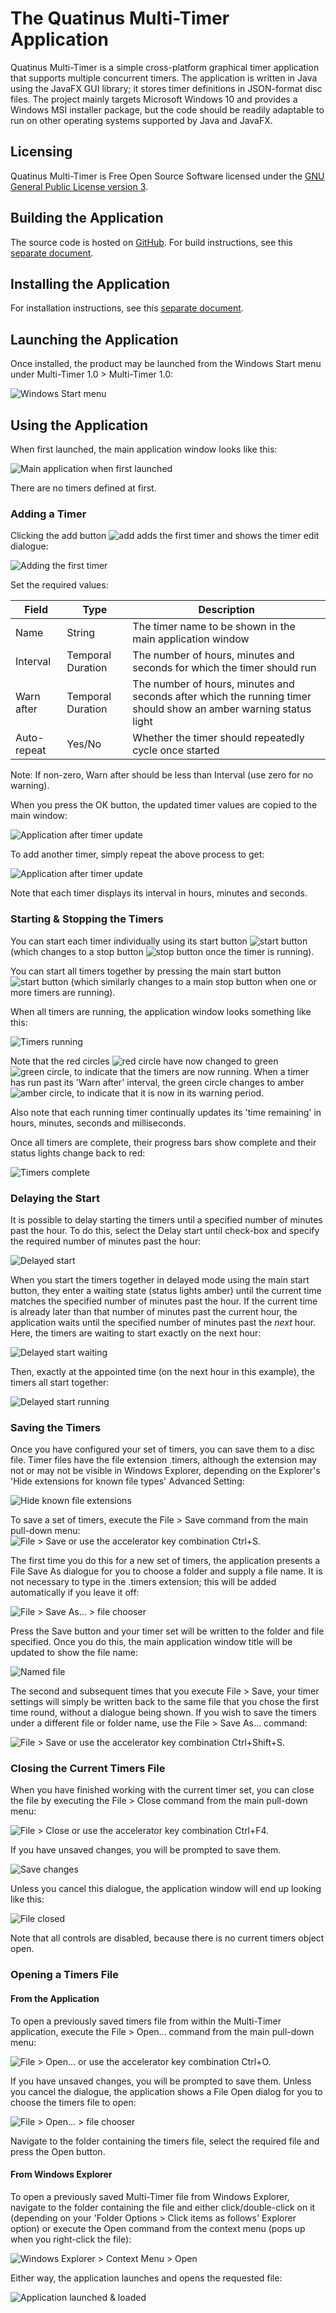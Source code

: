 # The Quatinus Multi-Timer Application

Quatinus Multi-Timer is a simple cross-platform graphical timer application that supports multiple concurrent timers. The application is written in Java using the JavaFX GUI library; it stores timer definitions in JSON-format disc files. The project mainly targets Microsoft Windows 10 and provides a Windows MSI installer package, but the code should be readily adaptable to run on other operating systems supported by Java and JavaFX.

## Licensing

Quatinus Multi-Timer is Free Open Source Software licensed under the [GNU General Public License version 3](LICENCE.md).

## Building the Application

The source code is hosted on [GitHub](https://github.com/demonfiddler/multi-timer). For build instructions, see this [separate document](BUILDING.md).

## Installing the Application

For installation instructions, see this [separate document](INSTALLING.md).

## Launching the Application

Once installed, the product may be launched from the Windows Start menu under Multi-Timer 1.0 > Multi-Timer 1.0:

![Windows Start menu](resources/windows-start-menu.png)

## Using the Application

When first launched, the main application window looks like this:
 
![Main application when first launched](resources/app-main-window.png)

There are no timers defined at first.

### Adding a Timer

Clicking the add button ![add](resources/add-button.png) adds the first timer and shows the timer edit dialogue:

![Adding the first timer](resources/add-timer-dialogue.png)

Set the required values:

Field|Type|Description  
-----|----|-----------  
Name|String|The timer name to be shown in the main application window  
Interval|Temporal Duration|The number of hours, minutes and seconds for which the timer should run  
Warn after|Temporal Duration|The number of hours, minutes and seconds after which the running timer should show an amber warning status light  
Auto-repeat|Yes/No|Whether the timer should repeatedly cycle once started  

Note: If non-zero, Warn after should be less than Interval (use zero for no warning).

When you press the OK button, the updated timer values are copied to the main window:

![Application after timer update](resources/app-main-window-updated.png)

To add another timer, simply repeat the above process to get:

![Application after timer update](resources/app-main-window-two-timers.png)

Note that each timer displays its interval in hours, minutes and seconds.

### Starting & Stopping the Timers

You can start each timer individually using its start button ![start button](resources/start-button.png) (which changes to a stop button ![stop button](resources/stop-button.png) once the timer is running).

You can start all timers together by pressing the main start button ![start button](resources/start-all-button.png) (which similarly changes to a main stop button when one or more timers are running).

When all timers are running, the application window looks something like this:

![Timers running](resources/app-main-window-two-timers-running.png)

Note that the red circles ![red circle](resources/red-circle.png) have now changed to green ![green circle](resources/green-circle.png), to indicate that the timers are now running. When a timer has run past its 'Warn after' interval, the green circle changes to amber ![amber circle](resources/amber-circle.png), to indicate that it is now in its warning period.

Also note that each running timer continually updates its 'time remaining' in hours, minutes, seconds and milliseconds.

Once all timers are complete, their progress bars show complete and their status lights change back to red:

![Timers complete](resources/app-main-window-two-timers-complete.png)

### Delaying the Start

It is possible to delay starting the timers until a specified number of minutes past the hour. To do this, select the Delay start until check-box and specify the required number of minutes past the hour:

![Delayed start](resources/app-main-window-delayed-start.png)

When you start the timers together in delayed mode using the main start button, they enter a waiting state (status lights amber) until the current time matches the specified number of minutes past the hour. If the current time is already later than that number of minutes past the current hour, the application waits until the specified number of minutes past the *next* hour. Here, the timers are waiting to start exactly on the next hour:

![Delayed start waiting](resources/app-main-window-delayed-start-waiting.png)

Then, exactly at the appointed time (on the next hour in this example), the timers all start together:

![Delayed start running](resources/app-main-window-delayed-start-running.png)

### Saving the Timers

Once you have configured your set of timers, you can save them to a disc file. Timer files have the file extension .timers, although the extension may not or may not be visible in Windows Explorer, depending on the Explorer's 'Hide extensions for known file types' Advanced Setting:

![Hide known file extensions](resources/windows-explorer-hide-extensions-for-known-file-types.png)

To save a set of timers, execute the File > Save command from the main pull-down menu:  
![File > Save](resources/app-menu-file-save.png) or use the accelerator key combination Ctrl+S.

The first time you do this for a new set of timers, the application presents a File Save As dialogue for you to choose a folder and supply a file name. It is not necessary to type in the .timers extension; this will be added automatically if you leave it off:

![File > Save As... > file chooser](resources/file-save-as-dialogue.png)

Press the Save button and your timer set will be written to the folder and file specified. Once you do this, the main application window title will be updated to show the file name:

![Named file](resources/app-main-window-named-file.png)

The second and subsequent times that you execute File > Save, your timer settings will simply be written back to the same file that you chose the first time round, without a dialogue being shown. If you wish to save the timers under a different file or folder name, use the File > Save As... command:

![File > Save](resources/app-menu-file-save-as.png) or use the accelerator key combination Ctrl+Shift+S.

### Closing the Current Timers File

When you have finished working with the current timer set, you can close the file by executing the File > Close command from the main pull-down menu:

![File > Close](resources/app-menu-file-close.png) or use the accelerator key combination Ctrl+F4.

If you have unsaved changes, you will be prompted to save them.

![Save changes](resources/save-changes-dialogue.png)

Unless you cancel this dialogue, the application window will end up looking like this:

![File closed](resources/app-main-window-closed-file.png)

Note that all controls are disabled, because there is no current timers object open.

### Opening a Timers File

#### From the Application

To open a previously saved timers file from within the Multi-Timer application, execute the File > Open... command from the main pull-down menu:

![File > Open...](resources/app-menu-file-open.png) or use the accelerator key combination Ctrl+O.

If you have unsaved changes, you will be prompted to save them. Unless you cancel the dialogue, the application shows a File Open dialog for you to choose the timers file to open:

![File > Open... > file chooser](resources/file-open-dialogue.png)

Navigate to the folder containing the timers file, select the required file and press the Open button.

#### From Windows Explorer

To open a previously saved Multi-Timer file from Windows Explorer, navigate to the folder containing the file and either click/double-click on it (depending on your 'Folder Options > Click items as follows' Explorer option) or execute the Open command from the context menu (pops up when you right-click the file):

![Windows Explorer > Context Menu > Open](resources/windows-explorer-menu-open.png)

Either way, the application launches and opens the requested file:

![Application launched & loaded](resources/app-window-file-opened.png)